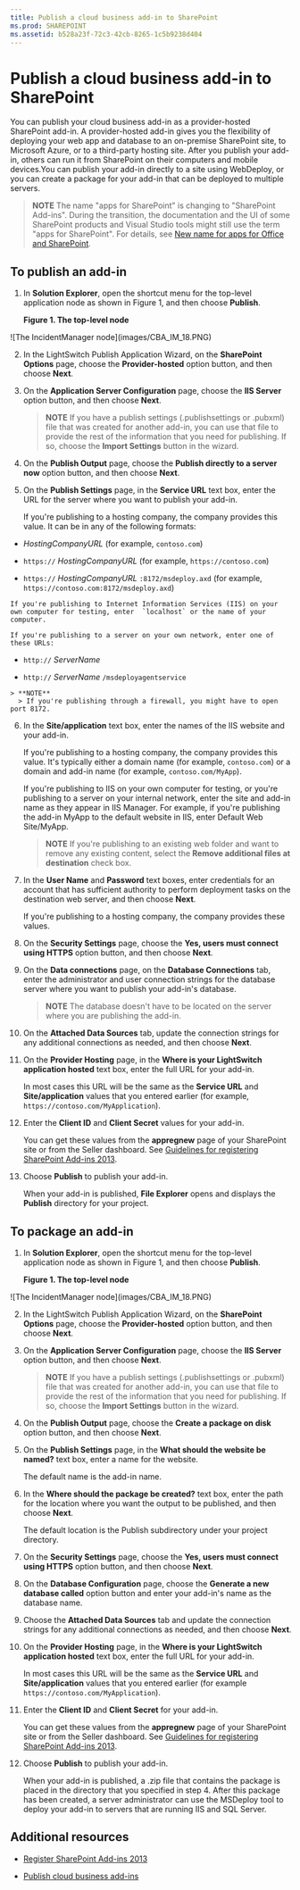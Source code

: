```yaml
---
title: Publish a cloud business add-in to SharePoint
ms.prod: SHAREPOINT
ms.assetid: b528a23f-72c3-42cb-8265-1c5b9238d404
---
```



# Publish a cloud business add-in to SharePoint
You can publish your cloud business add-in as a provider-hosted SharePoint add-in. A provider-hosted add-in gives you the flexibility of deploying your web app and database to an on-premise SharePoint site, to Microsoft Azure, or to a third-party hosting site. After you publish your add-in, others can run it from SharePoint on their computers and mobile devices.You can publish your add-in directly to a site using WebDeploy, or you can create a package for your add-in that can be deployed to multiple servers.
> **NOTE**
> The name "apps for SharePoint" is changing to "SharePoint Add-ins". During the transition, the documentation and the UI of some SharePoint products and Visual Studio tools might still use the term "apps for SharePoint". For details, see  [New name for apps for Office and SharePoint](new-name-for-apps-for-sharepoint.md#bk_newname). 





## To publish an add-in
<a name="publish"> </a>


1. In **Solution Explorer**, open the shortcut menu for the top-level application node as shown in Figure 1, and then choose **Publish**.

   **Figure 1. The top-level node**



!\[The IncidentManager node](images/CBA_IM_18.PNG)





2. In the LightSwitch Publish Application Wizard, on the **SharePoint Options** page, choose the **Provider-hosted** option button, and then choose **Next**.


3. On the **Application Server Configuration** page, choose the **IIS Server** option button, and then choose **Next**.

    > **NOTE**
      > If you have a publish settings (.publishsettings or .pubxml) file that was created for another add-in, you can use that file to provide the rest of the information that you need for publishing. If so, choose the **Import Settings** button in the wizard.
4. On the **Publish Output** page, choose the **Publish directly to a server now** option button, and then choose **Next**.


5. On the **Publish Settings** page, in the **Service URL** text box, enter the URL for the server where you want to publish your add-in.

    If you're publishing to a hosting company, the company provides this value. It can be in any of the following formats:

  -  _HostingCompanyURL_ (for example, `contoso.com`)


  -  `https://` _HostingCompanyURL_ (for example, `https://contoso.com`)


  -  `https://` _HostingCompanyURL_ `:8172/msdeploy.axd` (for example, `https://contoso.com:8172/msdeploy.axd`)



    If you're publishing to Internet Information Services (IIS) on your own computer for testing, enter  `localhost` or the name of your computer.

    If you're publishing to a server on your own network, enter one of these URLs:

  -  `http://` _ServerName_


  -  `http://` _ServerName_ `/msdeployagentservice`



    > **NOTE**
      > If you're publishing through a firewall, you might have to open port 8172. 
6. In the **Site/application** text box, enter the names of the IIS website and your add-in.

    If you're publishing to a hosting company, the company provides this value. It's typically either a domain name (for example,  `contoso.com`) or a domain and add-in name (for example,  `contoso.com/MyApp`).

    If you're publishing to IIS on your own computer for testing, or you're publishing to a server on your internal network, enter the site and add-in name as they appear in IIS Manager. For example, if you're publishing the add-in MyApp to the default website in IIS, enter Default Web Site/MyApp.

    > **NOTE**
      > If you're publishing to an existing web folder and want to remove any existing content, select the **Remove additional files at destination** check box.
7. In the **User Name** and **Password** text boxes, enter credentials for an account that has sufficient authority to perform deployment tasks on the destination web server, and then choose **Next**.

    If you're publishing to a hosting company, the company provides these values.


8. On the **Security Settings** page, choose the **Yes, users must connect using HTTPS** option button, and then choose **Next**.


9. On the **Data connections** page, on the **Database Connections** tab, enter the administrator and user connection strings for the database server where you want to publish your add-in's database.

    > **NOTE**
      > The database doesn't have to be located on the server where you are publishing the add-in. 
10. On the **Attached Data Sources** tab, update the connection strings for any additional connections as needed, and then choose **Next**.


11. On the **Provider Hosting** page, in the **Where is your LightSwitch application hosted** text box, enter the full URL for your add-in.

    In most cases this URL will be the same as the **Service URL** and **Site/application** values that you entered earlier (for example, `https://contoso.com/MyApplication`).


12. Enter the **Client ID** and **Client Secret** values for your add-in.

    You can get these values from the **appregnew** page of your SharePoint site or from the Seller dashboard. See [Guidelines for registering SharePoint Add-ins 2013](http://msdn.microsoft.com/en-us/library/office/jj687469%28v=office.15%29.aspx).


13. Choose **Publish** to publish your add-in.

    When your add-in is published, **File Explorer** opens and displays the **Publish** directory for your project.



## To package an add-in
<a name="package"> </a>


1. In **Solution Explorer**, open the shortcut menu for the top-level application node as shown in Figure 1, and then choose **Publish**.

   **Figure 1. The top-level node**



!\[The IncidentManager node](images/CBA_IM_18.PNG)





2. In the LightSwitch Publish Application Wizard, on the **SharePoint Options** page, choose the **Provider-hosted** option button, and then choose **Next**.


3. On the **Application Server Configuration** page, choose the **IIS Server** option button, and then choose **Next**.

    > **NOTE**
      > If you have a publish settings (.publishsettings or .pubxml) file that was created for another add-in, you can use that file to provide the rest of the information that you need for publishing. If so, choose the **Import Settings** button in the wizard.
4. On the **Publish Output** page, choose the **Create a package on disk** option button, and then choose **Next**.


5. On the **Publish Settings** page, in the **What should the website be named?** text box, enter a name for the website.

    The default name is the add-in name.


6. In the **Where should the package be created?** text box, enter the path for the location where you want the output to be published, and then choose **Next**.

    The default location is the Publish subdirectory under your project directory.


7. On the **Security Settings** page, choose the **Yes, users must connect using HTTPS** option button, and then choose **Next**.


8. On the **Database Configuration** page, choose the **Generate a new database called** option button and enter your add-in's name as the database name.


9. Choose the **Attached Data Sources** tab and update the connection strings for any additional connections as needed, and then choose **Next**.


10. On the **Provider Hosting** page, in the **Where is your LightSwitch application hosted** text box, enter the full URL for your add-in.

    In most cases this URL will be the same as the **Service URL** and **Site/application** values that you entered earlier (for example `https://contoso.com/MyApplication`).


11. Enter the **Client ID** and **Client Secret** for your add-in.

    You can get these values from the **appregnew** page of your SharePoint site or from the Seller dashboard. See [Guidelines for registering SharePoint Add-ins 2013](http://msdn.microsoft.com/en-us/library/office/jj687469%28v=office.15%29.aspx).


12. Choose **Publish** to publish your add-in.

    When your add-in is published, a .zip file that contains the package is placed in the directory that you specified in step 4. After this package has been created, a server administrator can use the MSDeploy tool to deploy your add-in to servers that are running IIS and SQL Server.



## Additional resources
<a name="bk_addresources"> </a>


-  [Register SharePoint Add-ins 2013](register-sharepoint-add-ins-2013.md)


-  [Publish cloud business add-ins](publish-cloud-business-add-ins.md)



